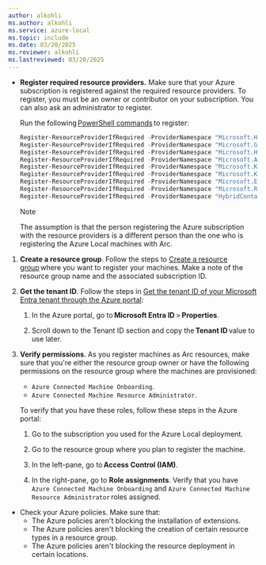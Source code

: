```yaml
---
author: alkohli
ms.author: alkohli
ms.service: azure-local
ms.topic: include
ms.date: 03/20/2025
ms.reviewer: alkohli
ms.lastreviewed: 03/20/2025
---
```



- **Register required resource providers.** Make sure that your Azure subscription is registered against the required resource providers. To register, you must be an owner or contributor on your subscription. You can also ask an administrator to register.

   Run the following [PowerShell commands](/azure/azure-resource-manager/management/resource-providers-and-types#azure-powershell) to register:

   ```powershell
   Register-ResourceProviderIfRequired -ProviderNamespace "Microsoft.HybridCompute" 
   Register-ResourceProviderIfRequired -ProviderNamespace "Microsoft.GuestConfiguration" 
   Register-ResourceProviderIfRequired -ProviderNamespace "Microsoft.HybridConnectivity" 
   Register-ResourceProviderIfRequired -ProviderNamespace "Microsoft.AzureStackHCI" 
   Register-ResourceProviderIfRequired -ProviderNamespace "Microsoft.Kubernetes" 
   Register-ResourceProviderIfRequired -ProviderNamespace "Microsoft.KubernetesConfiguration" 
   Register-ResourceProviderIfRequired -ProviderNamespace "Microsoft.ExtendedLocation" 
   Register-ResourceProviderIfRequired -ProviderNamespace "Microsoft.ResourceConnector" 
   Register-ResourceProviderIfRequired -ProviderNamespace "HybridContainerService" 
   ```

    > [!NOTE]
    > The assumption is that the person registering the Azure subscription with the resource providers is a different person than the one who is registering the Azure Local machines with Arc.

1. **Create a resource group**. Follow the steps to [Create a resource group](/azure/azure-resource-manager/management/manage-resource-groups-portal#create-resource-groups) where you want to register your machines. Make a note of the resource group name and the associated subscription ID.

1. **Get the tenant ID**. Follow the steps in [Get the tenant ID of your Microsoft Entra tenant through the Azure portal](/azure/azure-portal/get-subscription-tenant-id):

   1. In the Azure portal, go to **Microsoft Entra ID** > **Properties**.

   1. Scroll down to the Tenant ID section and copy the **Tenant ID** value to use later.

1. **Verify permissions**. As you register machines as Arc resources, make sure that you're either the resource group owner or have the following permissions on the resource group where the machines are provisioned:

   - `Azure Connected Machine Onboarding`.
   - `Azure Connected Machine Resource Administrator`.

   To verify that you have these roles, follow these steps in the Azure portal:
    
   1. Go to the subscription you used for the Azure Local deployment.

   1. Go to the resource group where you plan to register the machine.

   1. In the left-pane, go to **Access Control (IAM)**.

   1. In the right-pane, go to **Role assignments**. Verify that you have `Azure Connected Machine Onboarding` and `Azure Connected Machine Resource Administrator` roles assigned.

- Check your Azure policies. Make sure that:
    - The Azure policies aren't blocking the installation of extensions.
    - The Azure policies aren't blocking the creation of certain resource types in a resource group.
    - The Azure policies aren't blocking the resource deployment in certain locations.
